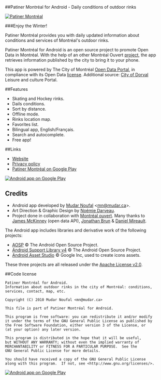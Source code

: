 ##Patiner Montréal for Android - Daily conditions of outdoor rinks

[![Patiner Montréal][img_ic_launcher]][link_patinoires_playstore]

###Enjoy the Winter!

Patiner Montréal provides you with daily updated information about conditions and services of Montréal's outdoor rinks.

Patiner Montréal for Android is an open source project to promote Open Data in Montréal. With the help of an other Montréal Ouvert [project][link_gh_patiner_mtl], the app retrieves information published by the city to bring it to your phone.

This app is powered by The City of Montréal [Open Data Portal][link_od_portal], in compliance with its Open Data [license][link_od_license]. Additional source: [City of Dorval][link_dorval_portal] Leisure and culture Portal.

##Features
* Skating and Hockey rinks.
* Dails conditions.
* Sort by distance.
* Offline mode.
* Rinks location map.
* Favorites list.
* Bilingual app, English/Français.
* Search and autocomplete.
* Free app!

##Links

* [Website][link_patinoires_website]
* [Privacy policy][link_patinoires_policy]
* [Patiner Montréal on Google Play][link_patinoires_playstore]

[![Android app on Google Play][img_playstore_badge]][link_patinoires_playstore]

## Credits

* Android app developed by [Mudar Noufal][link_mudar_ca] &lt;<mn@mudar.ca>&gt;.
* Art Direction &amp; Graphic Design by [Noémie Darveau][link_nofolio].
* Project done in collaboration with [Montréal ouvert][link_mtl_ouvert]. Many thanks to [James McKinney][link_gh_jpmckinney] (open data API), [Jonathan Brun][link_jbrun] &amp; [Daniel Mireault][link_dmireault].

The Android app includes libraries and derivative work of the following projects:

* [AOSP][link_lib_aosp] &copy; The Android Open Source Project.
* [Android Support Library v4][link_lib_supportv4] &copy; The Android Open Source Project.
* [Android Asset Studio][link_lib_ui_utils] &copy; Google Inc, used to create icons assets.

These three projects are all released under the [Apache License v2.0][link_apache].

##Code license

    Patiner Montréal for Android.
    Information about outdoor rinks in the city of Montréal: conditions,
    services, contact, map, etc.

    Copyright (C) 2010 Mudar Noufal <mn@mudar.ca>

    This file is part of Patiner Montréal for Android.

    This program is free software: you can redistribute it and/or modify
    it under the terms of the GNU General Public License as published by
    the Free Software Foundation, either version 3 of the License, or
    (at your option) any later version.

    This program is distributed in the hope that it will be useful,
    but WITHOUT ANY WARRANTY; without even the implied warranty of
    MERCHANTABILITY or FITNESS FOR A PARTICULAR PURPOSE.  See the
    GNU General Public License for more details.

    You should have received a copy of the GNU General Public License
    along with this program.  If not, see <http://www.gnu.org/licenses/>.

[![Android app on Google Play][img_promo]][link_patinoires_playstore]

[img_ic_launcher]: http://patinoires.mudar.ca/img/ic_launcher.png
[img_playstore_badge]: http://patinoires.mudar.ca/img/en_app_rgb_wo_60.png
[img_promo]: http://patinoires.mudar.ca/img/patiner_montreal_promo_600x293.png
[link_patinoires_playstore]: https://play.google.com/store/apps/details?id=ca.mudar.patinoires
[link_patinoires_website]: http://patinoires.mudar.ca/
[link_patinoires_policy]: http://patinoires.mudar.ca/policy.html
[link_gh_patiner_mtl]: https://github.com/opennorth-archive/patinermontreal.ca
[link_od_portal]: http://donnees.ville.montreal.qc.ca/
[link_od_license]: http://donnees.ville.montreal.qc.ca/licence-texte-complet
[link_dorval_portal]: http://loisirs.ville.dorval.qc.ca/fr/sportifs/arenas-patinoires
[link_mudar_ca]: http://www.mudar.ca/
[link_nofolio]: http://www.nofolio.com/
[link_mtl_ouvert]: http://montrealouvert.net/donnees-ouvertes-questions-frequemment-demandees/?lang=en
[link_gh_jpmckinney]: https://github.com/jpmckinney
[link_jbrun]: http://www.jonathanbrun.com/
[link_dmireault]: http://www.behance.net/dmireault
[link_gpl]: http://www.gnu.org/licenses/gpl.html
[link_lib_aosp]: http://source.android.com/
[link_lib_supportv4]: http://developer.android.com/tools/support-library/
[link_lib_ui_utils]: http://code.google.com/p/android-ui-utils/
[link_apache]: http://www.apache.org/licenses/LICENSE-2.0
